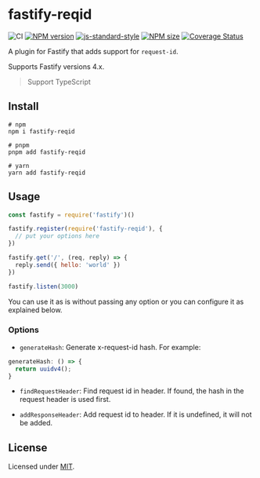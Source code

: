 # fastify-reqid

![CI](https://github.com/BlackHole1/fastify-reqid/workflows/CI/badge.svg)
[![NPM version](https://img.shields.io/npm/v/fastify-reqid.svg?style=flat)](https://www.npmjs.com/package/fastify-reqid)
[![js-standard-style](https://img.shields.io/badge/code%20style-standard-brightgreen.svg?style=flat)](https://standardjs.com/)
[![NPM size](https://img.shields.io/bundlephobia/min/fastify-reqid)](https://www.npmjs.com/package/fastify-reqid)
[![Coverage Status](https://coveralls.io/repos/github/BlackHole1/fastify-reqid/badge.svg?branch=main)](https://coveralls.io/github/BlackHole1/fastify-reqid?branch=main)

A plugin for Fastify that adds support for `request-id`.

Supports Fastify versions 4.x.

> Support TypeScript

## Install

```shell
# npm
npm i fastify-reqid

# pnpm
pnpm add fastify-reqid

# yarn
yarn add fastify-reqid
```

## Usage

```JavaScript
const fastify = require('fastify')()

fastify.register(require('fastify-reqid'), {
  // put your options here
})

fastify.get('/', (req, reply) => {
  reply.send({ hello: 'world' })
})

fastify.listen(3000)
```

You can use it as is without passing any option or you can configure it as explained below.

### Options

* `generateHash`: Generate x-request-id hash. For example:

```javascript
generateHash: () => {
  return uuidv4();
}
```

* `findRequestHeader`: Find request id in header. If found, the hash in the request header is used first.

* `addResponseHeader`: Add request id to header. If it is undefined, it will not be added.

## License

Licensed under [MIT](./LICENSE).
